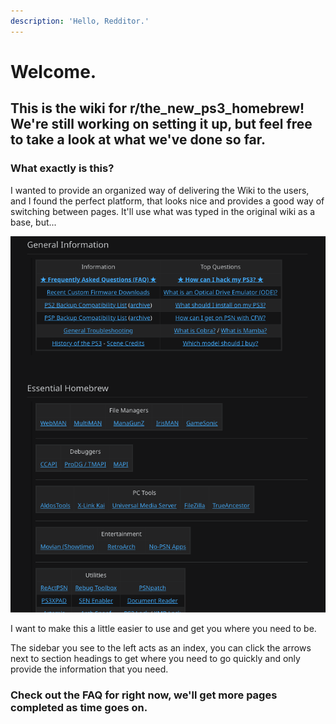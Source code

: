 ```yaml
---
description: 'Hello, Redditor.'
---
```


# Welcome. 

## This is the wiki for r/the\_new\_ps3\_homebrew! We're still working on setting it up, but feel free to take a look at what we've done so far.

### What exactly is this?

I wanted to provide an organized way of delivering the Wiki to the users, and I found the perfect platform, that looks nice and provides a good way of switching between pages. It'll use what was typed in the original wiki as a base, but...

![](.gitbook/assets/messy-front-page.png)

I want to make this a little easier to use and get you where you need to be. 

The sidebar you see to the left acts as an index, you can click the arrows next to section headings to get where you need to go quickly and only provide the information that you need.

### Check out the FAQ for right now, we'll get more pages completed as time goes on.

